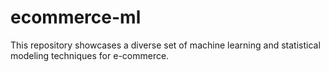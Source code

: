 # ecommerce-ml
This repository showcases a diverse set of machine learning and statistical modeling techniques for e-commerce.
